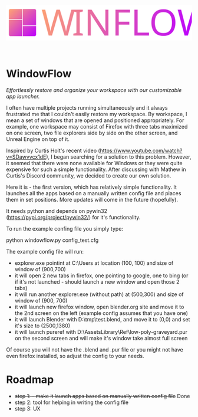 ![alt text](https://github.com/Vertex-Rage-Studio/WindowFlow/raw/main/Static/Logo.svg)

<br>

# WindowFlow
*Effortlessly restore and organize your workspace with our customizable app launcher.*

I often have multiple projects running simultaneously and it always frustrated me that I couldn't easily restore my workspace. By workspace, I mean a set of windows that are opened and positioned appropriately. For example, one workspace may consist of Firefox with three tabs maximized on one screen, two file explorers side by side on the other screen, and Unreal Engine on top of it.

Inspired by Curtis Holt's recent video (https://www.youtube.com/watch?v=SDawvvcx1dE), I began searching for a solution to this problem. However, it seemed that there were none available for Windows or they were quite expensive for such a simple functionality. After discussing with Mathew in Curtis's Discord community, we decided to create our own solution.

Here it is - the first version, which has relatively simple functionality. It launches all the apps based on a manually written config file and places them in set positions. More updates will come in the future (hopefully).

It needs python and depends on pywin32 (https://pypi.org/project/pywin32/) for it's functionality. 

To run the example confing file you simply type:

python windowflow.py config_test.cfg

The example config file will run: 
- explorer.exe pointint at C:\Users at location (100, 100) and size of window of (900,700)
- it will open 2 new tabs in firefox, one pointing to google, one to bing (or if it's not launched - should launch a new window and open those 2 tabs)
- it will run another explorer.exe (without path) at (500,300) and size of window of (900, 700)
- it will launch new firefox window, open blender.org site and move it to the 2nd screen on the left (example config assumes that you have one)
- it will launch Blender with D:\tmp\test.blend, and move it to (0,0) and set it's size to (2500,1380)
- it will launch pureref with D:\AssetsLibrary\Ref\low-poly-graveyard.pur on the second screen and will make it's window take almost full screen

Of course you will not have the .blend and .pur file or you might not have even firefox installed, so adjust the config to your needs.

# Roadmap

- ~~step 1: - make it launch apps based on manually written config file~~ Done
- step 2: tool for helping in writing the config file
- step 3: UX
